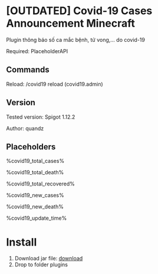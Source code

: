 # [OUTDATED] Covid-19 Cases Announcement Minecraft

Plugin thông báo số ca mắc bệnh, tử vong,... do covid-19

Required: PlaceholderAPI

## Commands
Reload: /covid19 reload (covid19.admin)

## Version
Tested version: Spigot 1.12.2

Author: quandz

## Placeholders

%covid19_total_cases%

%covid19_total_death%

%covid19_total_recovered%

%covid19_new_cases%

%covid19_new_death%

%covid19_update_time%

# **Install**
1. Download jar file: [download](https://github.com/boristran03/Covid19/raw/master/release/Covid19-1.0.jar)
2. Drop to folder plugins

